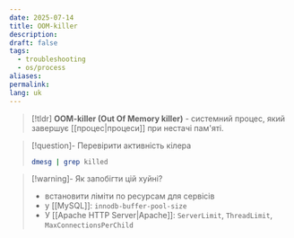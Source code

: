 ```yaml
---
date: 2025-07-14
title: OOM-killer
description: 
draft: false
tags:
  - troubleshooting
  - os/process
aliases: 
permalink: 
lang: uk
---
```

> [!tldr]
> **OOM-killer (Out Of Memory killer)** - системний процес, який завершує [[процес|процеси]] при нестачі пам'яті.

> [!question]- Перевірити активність кілера
> ```bash
> dmesg | grep killed
>```

> [!warning]- Як запобігти цій хуйні?
> - встановити ліміти по ресурсам для сервісів
> - у [[MySQL]]: `innodb-buffer-pool-size`
> - У [[Apache HTTP Server|Apache]]: `ServerLimit`, `ThreadLimit`, `MaxConnectionsPerChild`
